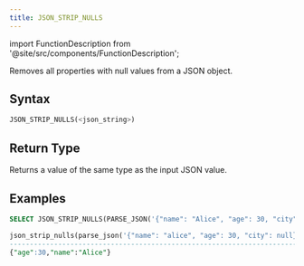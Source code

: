```yaml
---
title: JSON_STRIP_NULLS
---
```

import FunctionDescription from '@site/src/components/FunctionDescription';

<FunctionDescription description="Introduced or updated: v1.2.89"/>

Removes all properties with null values from a JSON object. 

## Syntax

```sql
JSON_STRIP_NULLS(<json_string>)
```

## Return Type

Returns a value of the same type as the input JSON value.

## Examples

```sql
SELECT JSON_STRIP_NULLS(PARSE_JSON('{"name": "Alice", "age": 30, "city": null}'));

json_strip_nulls(parse_json('{"name": "alice", "age": 30, "city": null}'))|
--------------------------------------------------------------------------+
{"age":30,"name":"Alice"}                                                 |
```